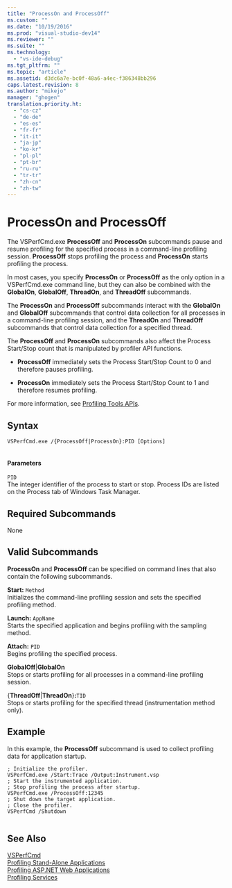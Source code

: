 ```yaml
---
title: "ProcessOn and ProcessOff"
ms.custom: ""
ms.date: "10/19/2016"
ms.prod: "visual-studio-dev14"
ms.reviewer: ""
ms.suite: ""
ms.technology: 
  - "vs-ide-debug"
ms.tgt_pltfrm: ""
ms.topic: "article"
ms.assetid: d3dc6a7e-bc0f-48a6-a4ec-f386348bb296
caps.latest.revision: 8
ms.author: "mikejo"
manager: "ghogen"
translation.priority.ht: 
  - "cs-cz"
  - "de-de"
  - "es-es"
  - "fr-fr"
  - "it-it"
  - "ja-jp"
  - "ko-kr"
  - "pl-pl"
  - "pt-br"
  - "ru-ru"
  - "tr-tr"
  - "zh-cn"
  - "zh-tw"
---
```

# ProcessOn and ProcessOff
The VSPerfCmd.exe **ProcessOff** and **ProcessOn** subcommands pause and resume profiling for the specified process in a command-line profiling session. **ProcessOff** stops profiling the process and **ProcessOn** starts profiling the process.  
  
 In most cases, you specify **ProcessOn** or **ProcessOff** as the only option in a VSPerfCmd.exe command line, but they can also be combined with the **GlobalOn**, **GlobalOff**, **ThreadOn**, and **ThreadOff** subcommands.  
  
 The **ProcessOn** and **ProcessOff** subcommands interact with the **GlobalOn** and **GlobalOff** subcommands that control data collection for all processes in a command-line profiling session, and the **ThreadOn** and **ThreadOff** subcommands that control data collection for a specified thread.  
  
 The **ProcessOff** and **ProcessOn** subcommands also affect the Process Start/Stop count that is manipulated by profiler API functions.  
  
-   **ProcessOff** immediately sets the Process Start/Stop Count to 0 and therefore pauses profiling.  
  
-   **ProcessOn** immediately sets the Process Start/Stop Count to 1 and therefore resumes profiling.  
  
 For more information, see [Profiling Tools APIs](../profiling/profiling-tools-apis.md).  
  
## Syntax  
  
```  
VSPerfCmd.exe /{ProcessOff|ProcessOn}:PID [Options]  
  
```  
  
#### Parameters  
 `PID`  
 The integer identifier of the process to start or stop. Process IDs are listed on the Process tab of Windows Task Manager.  
  
## Required Subcommands  
 None  
  
## Valid Subcommands  
 **ProcessOn** and **ProcessOff** can be specified on command lines that also contain the following subcommands.  
  
 **Start:** `Method`  
 Initializes the command-line profiling session and sets the specified profiling method.  
  
 **Launch:** `AppName`  
 Starts the specified application and begins profiling with the sampling method.  
  
 **Attach:** `PID`  
 Begins profiling the specified process.  
  
 **GlobalOff**&#124;**GlobalOn**  
 Stops or starts profiling for all processes in a command-line profiling session.  
  
 {**ThreadOff**&#124;**ThreadOn**}**:**`TID`  
 Stops or starts profiling for the specified thread (instrumentation method only).  
  
## Example  
 In this example, the **ProcessOff** subcommand is used to collect profiling data for application startup.  
  
```  
; Initialize the profiler.  
VSPerfCmd.exe /Start:Trace /Output:Instrument.vsp   
; Start the instrumented application.  
; Stop profiling the process after startup.  
VSPerfCmd.exe /ProcessOff:12345  
; Shut down the target application.  
; Close the profiler.  
VSPerfCmd /Shutdown  
  
```  
  
## See Also  
 [VSPerfCmd](../profiling/vsperfcmd.md)   
 [Profiling Stand-Alone Applications](../profiling/command-line-profiling-of-stand-alone-applications.md)   
 [Profiling ASP.NET Web Applications](../profiling/command-line-profiling-of-asp.net-web-applications.md)   
 [Profiling Services](../profiling/command-line-profiling-of-services.md)